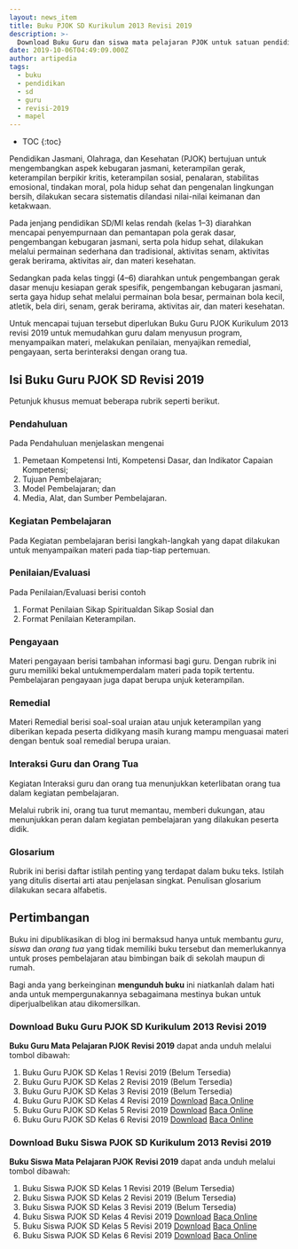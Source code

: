 ```yaml
---
layout: news_item
title: Buku PJOK SD Kurikulum 2013 Revisi 2019
description: >-
  Download Buku Guru dan siswa mata pelajaran PJOK untuk satuan pendidikan sekolah dasar (SD) kurikulum 2013 revisi 2019. Buku paket revisi terbaru semua kelas.
date: 2019-10-06T04:49:09.000Z
author: artipedia
tags:
  - buku
  - pendidikan
  - sd
  - guru
  - revisi-2019
  - mapel
---
```



* TOC
{:toc}

Pendidikan Jasmani, Olahraga, dan Kesehatan (PJOK) bertujuan untuk mengembangkan aspek kebugaran jasmani, keterampilan gerak, keterampilan berpikir kritis, keterampilan sosial, penalaran, stabilitas emosional, tindakan moral, pola hidup sehat dan pengenalan lingkungan bersih, dilakukan secara sistematis dilandasi nilai-nilai keimanan dan ketakwaan.

Pada jenjang pendidikan SD/MI kelas rendah (kelas 1–3) diarahkan mencapai penyempurnaan dan pemantapan pola gerak dasar, pengembangan kebugaran jasmani, serta pola hidup sehat, dilakukan melalui permainan sederhana dan tradisional, aktivitas senam, aktivitas gerak berirama, aktivitas air, dan materi kesehatan.

Sedangkan pada kelas tinggi (4–6) diarahkan untuk pengembangan gerak dasar menuju kesiapan gerak spesifik, pengembangan kebugaran jasmani, serta gaya hidup sehat melalui permainan bola besar, permainan bola kecil, atletik, bela diri, senam, gerak berirama, aktivitas air, dan materi kesehatan.

Untuk mencapai tujuan tersebut diperlukan Buku Guru PJOK Kurikulum 2013 revisi 2019 untuk memudahkan guru dalam menyusun program, menyampaikan materi, melakukan penilaian, menyajikan remedial, pengayaan, serta berinteraksi dengan orang tua.

## Isi Buku Guru PJOK SD Revisi 2019
Petunjuk khusus memuat beberapa rubrik seperti berikut.

### Pendahuluan
Pada Pendahuluan menjelaskan mengenai
1. Pemetaan Kompetensi Inti, Kompetensi Dasar, dan Indikator Capaian Kompetensi;
2. Tujuan Pembelajaran;
3. Model Pembelajaran; dan
4. Media, Alat, dan Sumber Pembelajaran.

### Kegiatan Pembelajaran
Pada Kegiatan pembelajaran berisi langkah-langkah yang dapat dilakukan untuk menyampaikan materi pada tiap-tiap pertemuan.

### Penilaian/Evaluasi
Pada Penilaian/Evaluasi berisi contoh
1. Format Penilaian Sikap Spiritualdan Sikap Sosial dan
2. Format Penilaian Keterampilan.

### Pengayaan
Materi pengayaan berisi tambahan informasi bagi guru. Dengan rubrik ini guru memiliki bekal untukmemperdalam materi pada topik tertentu. Pembelajaran pengayaan juga dapat berupa unjuk keterampilan.


### Remedial
Materi Remedial berisi soal-soal uraian atau unjuk keterampilan yang diberikan kepada peserta didikyang masih kurang mampu menguasai materi dengan bentuk soal remedial berupa uraian.

### Interaksi Guru dan Orang Tua
Kegiatan Interaksi guru dan orang tua menunjukkan keterlibatan orang tua dalam kegiatan pembelajaran.

Melalui rubrik ini, orang tua turut memantau, memberi dukungan, atau menunjukkan peran dalam kegiatan pembelajaran yang dilakukan peserta didik.

### Glosarium
Rubrik ini berisi daftar istilah penting yang terdapat dalam buku teks. Istilah yang ditulis disertai arti atau penjelasan singkat. Penulisan glosarium dilakukan secara alfabetis.

## Pertimbangan
Buku ini dipublikasikan di blog ini bermaksud hanya untuk membantu _guru_, _siswa_ dan _orang tua_ yang tidak memiliki buku tersebut dan memerlukannya untuk proses pembelajaran atau bimbingan baik di sekolah maupun di rumah.

Bagi anda yang berkeinginan <b>mengunduh buku</b> ini niatkanlah dalam hati anda untuk mempergunakannya sebagaimana mestinya bukan untuk diperjualbelikan atau dikomersilkan.
  
### Download Buku Guru PJOK SD Kurikulum 2013 Revisi 2019
**Buku Guru Mata Pelajaran PJOK** **Revisi 2019** dapat anda unduh melalui tombol dibawah:
1. Buku Guru PJOK SD Kelas 1 Revisi 2019 (Belum Tersedia)
2. Buku Guru PJOK SD Kelas 2 Revisi 2019 (Belum Tersedia)
3. Buku Guru PJOK SD Kelas 3 Revisi 2019 (Belum Tersedia)
4. Buku Guru PJOK SD Kelas 4 Revisi 2019 
<a class="button download clear" href="https://docs.google.com/uc?export=download&id=1Q9UZ6qj9v-MtQf7C9gLcd47De8tzRUaC" rel="nofollow" target="_blank" title="Download">Download</a> <a class="button demo open-dialog clear" href="https://drive.google.com/file/d/1Q9UZ6qj9v-MtQf7C9gLcd47De8tzRUaC/preview" Title="Baca Online" rel="nofollow">Baca Online</a>
5. Buku Guru PJOK SD Kelas 5 Revisi 2019 <a class="button download clear" href="https://docs.google.com/uc?export=download&id=1dUH1bLWFkCuZyZN-pzqyajtjj8eCx_Yc" rel="nofollow" target="_blank" title="Download">Download</a> <a class="button demo open-dialog clear" href="https://drive.google.com/file/d/1dUH1bLWFkCuZyZN-pzqyajtjj8eCx_Yc/preview" Title="Baca Online" rel="nofollow">Baca Online</a>
6. Buku Guru PJOK SD Kelas 6 Revisi 2019 <a class="button download clear" href="https://docs.google.com/uc?export=download&id=1Ycc7sR6oSr1EOUy18kB1BubdcFbZXam4" rel="nofollow" target="_blank" title="Download">Download</a> <a class="button demo open-dialog clear" href="https://drive.google.com/file/d/1Ycc7sR6oSr1EOUy18kB1BubdcFbZXam4/preview" Title="Baca Online" rel="nofollow">Baca Online</a>

### Download Buku Siswa PJOK SD Kurikulum 2013 Revisi 2019
**Buku Siswa Mata Pelajaran  PJOK** **Revisi 2019** dapat anda unduh melalui tombol dibawah:
1. Buku Siswa PJOK SD Kelas 1 Revisi 2019 (Belum Tersedia)
2. Buku Siswa PJOK SD Kelas 2 Revisi 2019 (Belum Tersedia)
3. Buku Siswa PJOK SD Kelas 3 Revisi 2019 (Belum Tersedia)
4. Buku Siswa PJOK SD Kelas 4 Revisi 2019 <a class="button download clear" href="https://docs.google.com/uc?export=download&id=1lqdvQPYGXwUFC8oOUY137LEGYGQkNv5M" rel="nofollow" target="_blank" title="Download">Download</a> <a class="button demo open-dialog clear" href="https://drive.google.com/file/d/1lqdvQPYGXwUFC8oOUY137LEGYGQkNv5M/preview" Title="Baca Online" rel="nofollow">Baca Online</a>
5. Buku Siswa PJOK SD Kelas 5 Revisi 2019 <a class="button download clear" href="https://docs.google.com/uc?export=download&id=12_xQrrhe4gC-junu8uQ8W6ne60wBTaLH" rel="nofollow" target="_blank" title="Download">Download</a> <a class="button demo open-dialog clear" href="https://drive.google.com/file/d/12_xQrrhe4gC-junu8uQ8W6ne60wBTaLH/preview" Title="Baca Online" rel="nofollow">Baca Online</a>
6. Buku Siswa PJOK SD Kelas 6 Revisi 2019  <a class="button download clear" href="https://docs.google.com/uc?export=download&id=14QVcTvQR2FP6X9Q5pYDaCUdfb9oYybq3" rel="nofollow" target="_blank" title="Download">Download</a> <a class="button demo open-dialog clear" href="https://drive.google.com/file/d/14QVcTvQR2FP6X9Q5pYDaCUdfb9oYybq3/preview" Title="Baca Online" rel="nofollow">Baca Online</a>

